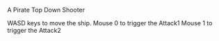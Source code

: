 A Pirate Top Down Shooter


WASD keys to move the ship.
Mouse 0 to trigger the Attack1
Mouse 1 to trigger the Attack2
